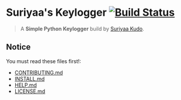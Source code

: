 # Suriyaa's Keylogger [![Build Status](https://travis-ci.org/SuriyaaKudoIsc/keylogger.svg?branch=master)](https://travis-ci.org/SuriyaaKudoIsc/keylogger)

> A **Simple Python Keylogger** build by [Suriyaa Kudo](https://j.mp/ItsSuriyaa). 


## Notice

You must read these files first!:

* [CONTRIBUTING.md](CONTRIBUTING.md)
* [INSTALL.md](INSTALL.md)
* [HELP.md](HELP.md)
* [LICENSE.md](LICENSE.md)
